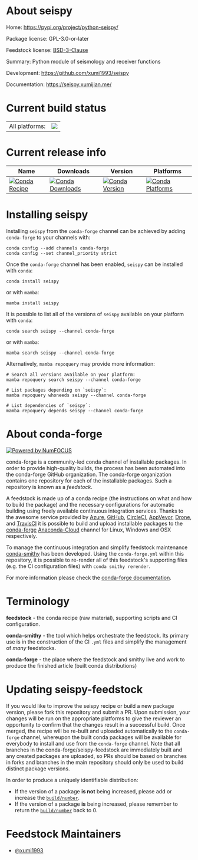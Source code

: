 About seispy
============

Home: https://pypi.org/project/python-seispy/

Package license: GPL-3.0-or-later

Feedstock license: [BSD-3-Clause](https://github.com/conda-forge/seispy-feedstock/blob/main/LICENSE.txt)

Summary: Python module of seismology and receiver functions

Development: https://github.com/xumi1993/seispy

Documentation: https://seispy.xumijian.me/

Current build status
====================


<table><tr><td>All platforms:</td>
    <td>
      <a href="https://dev.azure.com/conda-forge/feedstock-builds/_build/latest?definitionId=13623&branchName=main">
        <img src="https://dev.azure.com/conda-forge/feedstock-builds/_apis/build/status/seispy-feedstock?branchName=main">
      </a>
    </td>
  </tr>
</table>

Current release info
====================

| Name | Downloads | Version | Platforms |
| --- | --- | --- | --- |
| [![Conda Recipe](https://img.shields.io/badge/recipe-seispy-green.svg)](https://anaconda.org/conda-forge/seispy) | [![Conda Downloads](https://img.shields.io/conda/dn/conda-forge/seispy.svg)](https://anaconda.org/conda-forge/seispy) | [![Conda Version](https://img.shields.io/conda/vn/conda-forge/seispy.svg)](https://anaconda.org/conda-forge/seispy) | [![Conda Platforms](https://img.shields.io/conda/pn/conda-forge/seispy.svg)](https://anaconda.org/conda-forge/seispy) |

Installing seispy
=================

Installing `seispy` from the `conda-forge` channel can be achieved by adding `conda-forge` to your channels with:

```
conda config --add channels conda-forge
conda config --set channel_priority strict
```

Once the `conda-forge` channel has been enabled, `seispy` can be installed with `conda`:

```
conda install seispy
```

or with `mamba`:

```
mamba install seispy
```

It is possible to list all of the versions of `seispy` available on your platform with `conda`:

```
conda search seispy --channel conda-forge
```

or with `mamba`:

```
mamba search seispy --channel conda-forge
```

Alternatively, `mamba repoquery` may provide more information:

```
# Search all versions available on your platform:
mamba repoquery search seispy --channel conda-forge

# List packages depending on `seispy`:
mamba repoquery whoneeds seispy --channel conda-forge

# List dependencies of `seispy`:
mamba repoquery depends seispy --channel conda-forge
```


About conda-forge
=================

[![Powered by
NumFOCUS](https://img.shields.io/badge/powered%20by-NumFOCUS-orange.svg?style=flat&colorA=E1523D&colorB=007D8A)](https://numfocus.org)

conda-forge is a community-led conda channel of installable packages.
In order to provide high-quality builds, the process has been automated into the
conda-forge GitHub organization. The conda-forge organization contains one repository
for each of the installable packages. Such a repository is known as a *feedstock*.

A feedstock is made up of a conda recipe (the instructions on what and how to build
the package) and the necessary configurations for automatic building using freely
available continuous integration services. Thanks to the awesome service provided by
[Azure](https://azure.microsoft.com/en-us/services/devops/), [GitHub](https://github.com/),
[CircleCI](https://circleci.com/), [AppVeyor](https://www.appveyor.com/),
[Drone](https://cloud.drone.io/welcome), and [TravisCI](https://travis-ci.com/)
it is possible to build and upload installable packages to the
[conda-forge](https://anaconda.org/conda-forge) [Anaconda-Cloud](https://anaconda.org/)
channel for Linux, Windows and OSX respectively.

To manage the continuous integration and simplify feedstock maintenance
[conda-smithy](https://github.com/conda-forge/conda-smithy) has been developed.
Using the ``conda-forge.yml`` within this repository, it is possible to re-render all of
this feedstock's supporting files (e.g. the CI configuration files) with ``conda smithy rerender``.

For more information please check the [conda-forge documentation](https://conda-forge.org/docs/).

Terminology
===========

**feedstock** - the conda recipe (raw material), supporting scripts and CI configuration.

**conda-smithy** - the tool which helps orchestrate the feedstock.
                   Its primary use is in the construction of the CI ``.yml`` files
                   and simplify the management of *many* feedstocks.

**conda-forge** - the place where the feedstock and smithy live and work to
                  produce the finished article (built conda distributions)


Updating seispy-feedstock
=========================

If you would like to improve the seispy recipe or build a new
package version, please fork this repository and submit a PR. Upon submission,
your changes will be run on the appropriate platforms to give the reviewer an
opportunity to confirm that the changes result in a successful build. Once
merged, the recipe will be re-built and uploaded automatically to the
`conda-forge` channel, whereupon the built conda packages will be available for
everybody to install and use from the `conda-forge` channel.
Note that all branches in the conda-forge/seispy-feedstock are
immediately built and any created packages are uploaded, so PRs should be based
on branches in forks and branches in the main repository should only be used to
build distinct package versions.

In order to produce a uniquely identifiable distribution:
 * If the version of a package **is not** being increased, please add or increase
   the [``build/number``](https://docs.conda.io/projects/conda-build/en/latest/resources/define-metadata.html#build-number-and-string).
 * If the version of a package **is** being increased, please remember to return
   the [``build/number``](https://docs.conda.io/projects/conda-build/en/latest/resources/define-metadata.html#build-number-and-string)
   back to 0.

Feedstock Maintainers
=====================

* [@xumi1993](https://github.com/xumi1993/)

